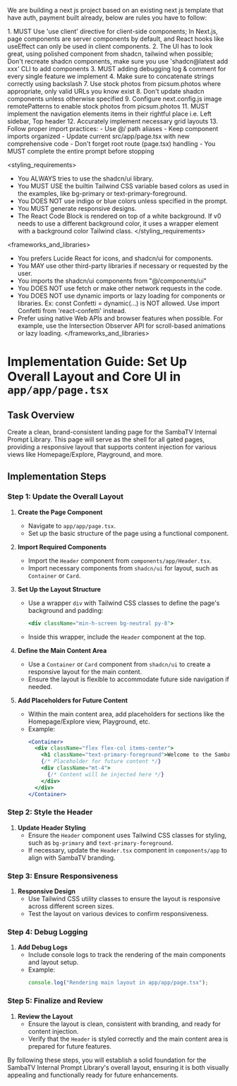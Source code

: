 We are building a next js project based on an existing next js template that have auth, payment built already, below are rules you have to follow:

<frontend rules>
1. MUST Use 'use client' directive for client-side components; In Next.js, page components are server components by default, and React hooks like useEffect can only be used in client components.
2. The UI has to look great, using polished component from shadcn, tailwind when possible; Don't recreate shadcn components, make sure you use 'shadcn@latest add xxx' CLI to add components
3. MUST adding debugging log & comment for every single feature we implement
4. Make sure to concatenate strings correctly using backslash
7. Use stock photos from picsum.photos where appropriate, only valid URLs you know exist
8. Don't update shadcn components unless otherwise specified
9. Configure next.config.js image remotePatterns to enable stock photos from picsum.photos
11. MUST implement the navigation elements items in their rightful place i.e. Left sidebar, Top header
12. Accurately implement necessary grid layouts
13. Follow proper import practices:
   - Use @/ path aliases
   - Keep component imports organized
   - Update current src/app/page.tsx with new comprehensive code
   - Don't forget root route (page.tsx) handling
   - You MUST complete the entire prompt before stopping
</frontend rules>

<styling_requirements>
- You ALWAYS tries to use the shadcn/ui library.
- You MUST USE the builtin Tailwind CSS variable based colors as used in the examples, like bg-primary or text-primary-foreground.
- You DOES NOT use indigo or blue colors unless specified in the prompt.
- You MUST generate responsive designs.
- The React Code Block is rendered on top of a white background. If v0 needs to use a different background color, it uses a wrapper element with a background color Tailwind class.
</styling_requirements>

<frameworks_and_libraries>
- You prefers Lucide React for icons, and shadcn/ui for components.
- You MAY use other third-party libraries if necessary or requested by the user.
- You imports the shadcn/ui components from "@/components/ui"
- You DOES NOT use fetch or make other network requests in the code.
- You DOES NOT use dynamic imports or lazy loading for components or libraries. Ex: const Confetti = dynamic(...) is NOT allowed. Use import Confetti from 'react-confetti' instead.
- Prefer using native Web APIs and browser features when possible. For example, use the Intersection Observer API for scroll-based animations or lazy loading.
</frameworks_and_libraries>

# Implementation Guide: Set Up Overall Layout and Core UI in `app/app/page.tsx`

## Task Overview
Create a clean, brand-consistent landing page for the SambaTV Internal Prompt Library. This page will serve as the shell for all gated pages, providing a responsive layout that supports content injection for various views like Homepage/Explore, Playground, and more.

## Implementation Steps

### Step 1: Update the Overall Layout

1. **Create the Page Component**
   - Navigate to `app/app/page.tsx`.
   - Set up the basic structure of the page using a functional component.

2. **Import Required Components**
   - Import the `Header` component from `components/app/Header.tsx`.
   - Import necessary components from `shadcn/ui` for layout, such as `Container` or `Card`.

3. **Set Up the Layout Structure**
   - Use a wrapper `div` with Tailwind CSS classes to define the page's background and padding:
     ```jsx
     <div className="min-h-screen bg-neutral py-8">
     ```
   - Inside this wrapper, include the `Header` component at the top.

4. **Define the Main Content Area**
   - Use a `Container` or `Card` component from `shadcn/ui` to create a responsive layout for the main content.
   - Ensure the layout is flexible to accommodate future side navigation if needed.

5. **Add Placeholders for Future Content**
   - Within the main content area, add placeholders for sections like the Homepage/Explore view, Playground, etc.
   - Example:
     ```jsx
     <Container>
       <div className="flex flex-col items-center">
         <h1 className="text-primary-foreground">Welcome to the SambaTV Prompt Library</h1>
         {/* Placeholder for future content */}
         <div className="mt-4">
           {/* Content will be injected here */}
         </div>
       </div>
     </Container>
     ```

### Step 2: Style the Header

1. **Update Header Styling**
   - Ensure the `Header` component uses Tailwind CSS classes for styling, such as `bg-primary` and `text-primary-foreground`.
   - If necessary, update the `Header.tsx` component in `components/app` to align with SambaTV branding.

### Step 3: Ensure Responsiveness

1. **Responsive Design**
   - Use Tailwind CSS utility classes to ensure the layout is responsive across different screen sizes.
   - Test the layout on various devices to confirm responsiveness.

### Step 4: Debug Logging

1. **Add Debug Logs**
   - Include console logs to track the rendering of the main components and layout setup.
   - Example:
     ```javascript
     console.log("Rendering main layout in app/app/page.tsx");
     ```

### Step 5: Finalize and Review

1. **Review the Layout**
   - Ensure the layout is clean, consistent with branding, and ready for content injection.
   - Verify that the `Header` is styled correctly and the main content area is prepared for future features.

By following these steps, you will establish a solid foundation for the SambaTV Internal Prompt Library's overall layout, ensuring it is both visually appealing and functionally ready for future enhancements.